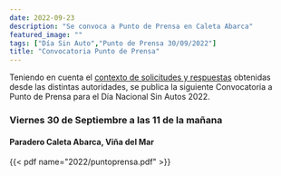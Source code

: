 ```yaml
---
date: 2022-09-23
description: "Se convoca a Punto de Prensa en Caleta Abarca"
featured_image: ""
tags: ["Día Sin Auto","Punto de Prensa 30/09/2022"]
title: "Convocatoria Punto de Prensa"
---
```


Teniendo en cuenta el [contexto de solicitudes y respuestas](/noticias/2022/solicitud-borde-costero-dnsa) obtenidas desde las distintas autoridades, se publica la siguiente Convocatoria a Punto de Prensa para el Día Nacional Sin Autos 2022.

### Viernes 30 de Septiembre a las 11 de la mañana
#### Paradero Caleta Abarca, Viña del Mar

{{< pdf name="2022/puntoprensa.pdf" >}}
